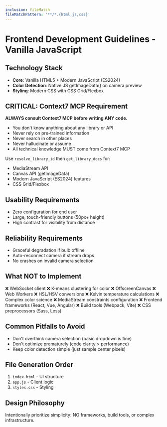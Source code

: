 ```yaml
---
inclusion: fileMatch
fileMatchPattern: '**/*.{html,js,css}'
---
```


# Frontend Development Guidelines - Vanilla JavaScript

## Technology Stack
- **Core**: Vanilla HTML5 + Modern JavaScript (ES2024)
- **Color Detection**: Native JS getImageData() on camera preview
- **Styling**: Modern CSS with CSS Grid/Flexbox

## CRITICAL: Context7 MCP Requirement
**ALWAYS consult Context7 MCP before writing ANY code.**
- You don't know anything about any library or API
- Never rely on pre-trained information
- Never search in other places
- Never hallucinate or assume
- All technical knowledge MUST come from Context7 MCP

Use `resolve_library_id` then `get_library_docs` for:
- MediaStream API
- Canvas API (getImageData)
- Modern JavaScript (ES2024) features
- CSS Grid/Flexbox

## Usability Requirements
- Zero configuration for end user
- Large, touch-friendly buttons (50px+ height)
- High contrast for visibility from distance

## Reliability Requirements
- Graceful degradation if bulb offline
- Auto-reconnect camera if stream drops
- No crashes on invalid camera selection

## What NOT to Implement
❌ WebSocket client
❌ K-means clustering for color
❌ OffscreenCanvas
❌ Web Workers
❌ HSL/HSV conversions
❌ Kelvin temperature calculations
❌ Complex color science
❌ MediaStream constraints configuration
❌ Frontend frameworks (React, Vue, Angular)
❌ Build tools (Webpack, Vite)
❌ CSS preprocessors (Sass, Less)

## Common Pitfalls to Avoid
- Don't overthink camera selection (basic dropdown is fine)
- Don't optimize prematurely (code clarity > performance)
- Keep color detection simple (just sample center pixels)

## File Generation Order
1. `index.html` - UI structure
2. `app.js` - Client logic
3. `styles.css` - Styling

## Design Philosophy
Intentionally prioritize simplicity: NO frameworks, build tools, or complex infrastructure.
